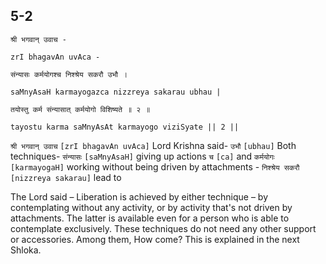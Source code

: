 ## 5-2


```shloka-sa
श्री भगवान् उवाच -
```
```shloka-sa-hk
zrI bhagavAn uvAca -
```
```shloka-sa
संन्यासः कर्मयोगश्च निश्श्रेय सकरौ उभौ ।
```
```shloka-sa-hk
saMnyAsaH karmayogazca nizzreya sakarau ubhau |
```
```shloka-sa
तयोस्तु कर्म संन्यासात् कर्मयोगो विशिष्यते ॥ २ ॥
```
```shloka-sa-hk
tayostu karma saMnyAsAt karmayogo viziSyate || 2 ||
```

`श्री भगवान् उवाच` `[zrI bhagavAn uvAca]` Lord Krishna said- `उभौ` `[ubhau]` Both techniques- `संन्यासः` `[saMnyAsaH]` giving up actions `च` `[ca]` and `कर्मयोगः` `[karmayogaH]` working without being driven by attachments - `निश्श्रेय सकरौ` `[nizzreya sakarau]` lead to

The Lord said – Liberation is achieved by either technique – by contemplating without any activity, or by activity that's not driven by attachments. The latter is available even for a person who is able to contemplate exclusively. These techniques do not need any other support or accessories. 
Among them, 
How come? This is explained in the next Shloka.

